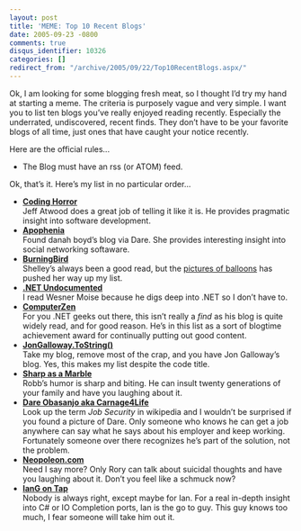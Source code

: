 ```yaml
---
layout: post
title: 'MEME: Top 10 Recent Blogs'
date: 2005-09-23 -0800
comments: true
disqus_identifier: 10326
categories: []
redirect_from: "/archive/2005/09/22/Top10RecentBlogs.aspx/"
---
```


Ok, I am looking for some blogging fresh meat, so I thought I’d try my
hand at starting a meme. The criteria is purposely vague and very
simple. I want you to list ten blogs you’ve really enjoyed reading
recently. Especially the underrated, undiscovered, recent finds. They
don’t have to be your favorite blogs of all time, just ones that have
caught your notice recently.

Here are the official rules...

-   The Blog must have an rss (or ATOM) feed.

Ok, that’s it. Here’s my list in no particular order...

-   **[Coding
    Horror](http://www.codinghorror.com/blog/ "Jeff's Blog")**\
     Jeff Atwood does a great job of telling it like it is. He provides
    pragmatic insight into software development.
-   **[Apophenia](http://www.zephoria.org/thoughts/ "dana's Blog")**\
     Found danah boyd’s blog via Dare. She provides interesting insight
    into social networking softaware.
-   **[BurningBird](http://weblog.burningbird.net/ "Shelley's Blog")**\
     Shelley’s always been a good read, but the [pictures of
    balloons](http://weblog.burningbird.net/archives/2005/09/17/focusing/ "pics")
    has pushed her way up my list.
-   **[.NET
    Undocumented](http://wesnerm.blogs.com/net_undocumented/ "Wesner's Blog")**\
     I read Wesner Moise because he digs deep into .NET so I don’t have
    to.
-   **[ComputerZen](http://www.hanselman.com/blog/ "Scott's Blog")**\
     For you .NET geeks out there, this isn’t really a *find* as his
    blog is quite widely read, and for good reason. He’s in this list as
    a sort of blogtime achievement award for continually putting out
    good content.
-   **[JonGalloway.ToString()](http://weblogs.asp.net/jgalloway/ "Jon's Blog")**\
     Take my blog, remove most of the crap, and you have Jon Galloway’s
    blog. Yes, this makes my list despite the code title.
-   **[Sharp as a
    Marble](http://sharpmarbles.stufftoread.com/ "Robb's Blog")**\
     Robb’s humor is sharp and biting. He can insult twenty generations
    of your family and have you laughing about it.
-   **[Dare Obasanjo aka
    Carnage4Life](http://www.25hoursaday.com/weblog/ "Dare's Blog")**\
    Look up the term *Job Security* in wikipedia and I wouldn’t be
    surprised if you found a picture of Dare. Only someone who knows he
    can get a job anywhere can say what he says about his employer and
    keep working. Fortunately someone over there recognizes he’s part of
    the solution, not the problem.
-   **[Neopoleon.com](http://neopoleon.com/blog/ "Rory's Blog")**\
     Need I say more? Only Rory can talk about suicidal thoughts and
    have you laughing about it. Don’t you feel like a schmuck now?
-   **[IanG on
    Tap](http://www.interact-sw.co.uk/iangblog/ "Ian's Blog")**\
     Nobody is always right, except maybe for Ian. For a real in-depth
    insight into C\# or IO Completion ports, Ian is the go to guy. This
    guy knows too much, I fear someone will take him out it.


